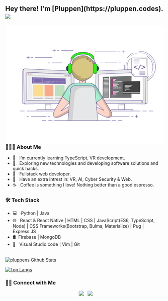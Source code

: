 <h2> Hey there! I'm [Pluppen](https://pluppen.codes). <img src="https://github.com/souvikguria98/souvikguria98/blob/master/Hi.gif" width="25"></h2>
<img align="right" alt="GIF" src="https://raw.githubusercontent.com/devSouvik/devSouvik/master/gif3.gif" width="500"/>

<h3> 👨🏻‍💻 About Me </h3>

- 🔭 &nbsp; I’m currently learning TypeScript, VR development.
- 🤔 &nbsp; Exploring new technologies and developing software solutions and quick hacks.
- 💼 &nbsp; Fullstack web developer.
- 🌱 &nbsp; Have an extra intrest in: VR, AI, Cyber Security & Web.
- ☕ &nbsp; Coffee is something I love! Nothing better than a good espresso.

<h3>🛠 Tech Stack</h3>

- 💻 &nbsp; Python | Java
- 🌐 &nbsp; React & React Native | HTML | CSS | JavaScript(ES6, TypeScript, Node) | CSS Frameworks(Bootstrap, Bulma, Materialize) | Pug | Express.JS
- 🛢 &nbsp;Firebase | MongoDB
- 🔧 &nbsp; Visual Studio code | Vim | Git

<br>

<img align="center" src="https://github-readme-stats.vercel.app/api?username=pluppen&include_all_commits=true&count_private=true&show_icons=true&line_height=20&title_color=7A7ADB&icon_color=2234AE&text_color=D3D3D3&bg_color=0,000000,130F40" alt="pluppens Github Stats">

</br>

[![Top Langs](https://github-readme-stats.vercel.app/api/top-langs/?username=pluppen&layout=compact&text_color=daf7dc&bg_color=151515)](https://github.com/devSouvik/github-readme-stats)


<h3> 🤝🏻 Connect with Me </h3>

<p align="center">
&nbsp; <a href="https://www.linkedin.com/in/elias-juremalm-a399141a1/" target="_blank" rel="noopener noreferrer"><img src="https://img.icons8.com/plasticine/100/000000/linkedin.png" width="50" /></a>
&nbsp; <a href="mailto:pluppencodes@gmail.com" target="_blank" rel="noopener noreferrer"><img src="https://img.icons8.com/plasticine/100/000000/gmail.png"  width="50" /></a>
</p>
